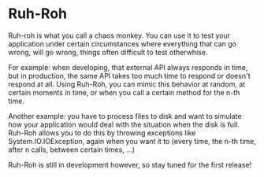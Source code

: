# Ruh-Roh
Ruh-roh is what you call a chaos monkey. You can use it to test your application under certain circumstances where everything that can go wrong, will go wrong, things often difficult to test otherwhise.

For example: when developing, that external API always responds in time, but in production, the same API takes too much time to respond or doesn't respond at all. Using Ruh-Roh, you can mimic this behavior at random, at certain moments in time, or when you call a certain method for the n-th time.

Another example: you have to process files to disk and want to simulate how your application would deal with the situation when the disk is full. Ruh-Roh allows you to do this by throwing exceptions like System.IO.IOException, again when you want it to (every time, the n-th time, after n calls, between certain times, ...)

Ruh-Roh is still in development however, so stay tuned for the first release!
